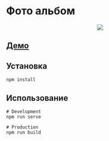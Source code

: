 # Фото альбом

<p align="center">
<img src="https://i.ibb.co/XYXvfRT/QIP-Shot-Screen-040.png"/>
</p>

## [Демо](https://photo-5a937.web.app/)

## Установка

```
npm install
```

## Использование

```
# Development
npm run serve

# Production
npm run build
```
